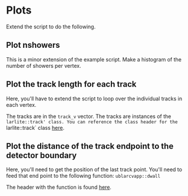 # Plots

Extend the script to do the following.

## Plot nshowers

This is a minor extension of the example script. Make a histogram of the number of showers per vertex.

## Plot the track length for each track

Here, you'll have to extend the script to loop over the individual tracks in each vertex.

The tracks are in the `track_v` vector. The tracks are instances of the `larlite::track' class.
You can reference the class header for the `larlite::track` class [here](https://github.com/NuTufts/larlite/blob/nutufts/larlite/DataFormat/track.h).

## Plot the distance of the track endpoint to the detector boundary

Here, you'll need to get the position of the last track point.
You'll need to feed that end point to the following function: `ublarcvapp::dwall`

The header with the function is found [here](https://github.com/LArbys/ublarcvapp/blob/master/ublarcvapp/ubdllee/dwall.h).
